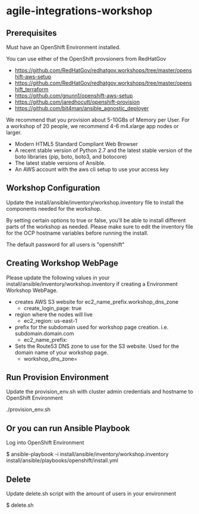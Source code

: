 # agile-integrations-workshop

## Prerequisites
Must have an OpenShift Environment installed.

You can use either of the OpenShift provsioners from RedHatGov
 - https://github.com/RedHatGov/redhatgov.workshops/tree/master/openshift-aws-setup
 - https://github.com/RedHatGov/redhatgov.workshops/tree/master/openshift_terraform
 - https://github.com/gnunn1/openshift-aws-setup
 - https://github.com/jaredhocutt/openshift-provision
 - https://github.com/bit4man/ansible_agnostic_deployer

We recommend that you provision about 5-10GBs of Memory per User.  For a workshop of 20 people, we recommend 4-6 m4.xlarge app nodes or larger.

 - Modern HTML5 Standard Compliant Web Browser
 - A recent stable version of Python 2.7 and the latest stable version of the boto libraries (pip, boto, boto3, and botocore)
 - The latest stable versions of Ansible.
 - An AWS account with the aws cli setup to use your access key
 
## Workshop Configuration

Update the install/ansible/inventory/workshop.inventory file to install the components needed for the workshop.

By setting certain options to true or false, you'll be able to install different parts of the workshop as needed.  Please make sure to edit the inventory file for the OCP hostname variables before running the install.

The default password for all users is "openshift"

## Creating Workshop WebPage

Please update the following values in your install/ansible/inventory/workshop.inventory if creating a Environment Workshop WebPage.

-  creates AWS S3 website for ec2_name_prefix.workshop_dns_zone
    -  create_login_page: true
-  region where the nodes will live
    -  ec2_region: us-east-1    
-  prefix for the subdomain used for workshop page creation.  i.e. subdomain.domain.com
    -  ec2_name_prefix:       
-  Sets the Route53 DNS zone to use for the S3 website.  Used for the domain name of your workshop page.
    -  workshop_dns_zone=       

## Run Provision Environment

Update the provision_env.sh with cluster admin credentials and hostname to OpenShift Environment

./provision_env.sh

## Or you can run Ansible Playbook

Log into OpenShift Environment

$ ansible-playbook -i install/ansible/inventory/workshop.inventory install/ansible/playbooks/openshift/install.yml

## Delete

Update delete.sh script with the amount of users in your environment

$ delete.sh

